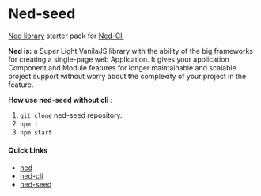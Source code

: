 # Ned-seed
<a href="https://github.com/HosseinMarzban/ned">Ned library</a> starter pack for <a href="https://github.com/HosseinMarzban/ned-cli">Ned-Cli</a>

**Ned is:** a Super Light VanilaJS library with the ability of the big frameworks for creating a single-page web Application.
It gives your application Component and Module features for longer maintainable and scalable project support without worry about the complexity of your project in the feature.

**How use ned-seed without cli** : 

 1. `git clone` ned-seed repository.
 2. `npm i`
 3. `npm start`

#### Quick Links
- <a href="https://github.com/HosseinMarzban/ned">ned</a>
- <a href="https://github.com/HosseinMarzban/ned-cli">ned-cli</a>
- <a href="https://github.com/HosseinMarzban/ned-seed">ned-seed</a>
